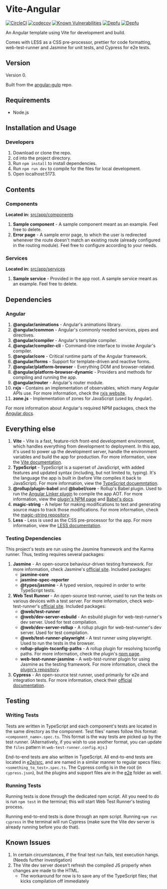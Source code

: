 # Vite-Angular

[![CircleCI](https://circleci.com/gh/shirblc/vite-angular.svg?style=shield)](https://circleci.com/gh/shirblc/vite-angular.svg)
[![codecov](https://codecov.io/gh/shirblc/vite-angular/graph/badge.svg)](https://codecov.io/gh/shirblc/vite-angular)
[![Known Vulnerabilities](https://snyk.io/test/github/shirblc/vite-angular/badge.svg)](https://snyk.io/test/github/shirblc/vite-angular)
[![Depfu](https://badges.depfu.com/badges/e20a0ba27793d4f06dda512f7cec415a/overview.svg)](https://depfu.com/github/shirblc/vite-angular?project_id=40212)
[![Depfu](https://badges.depfu.com/badges/e20a0ba27793d4f06dda512f7cec415a/count.svg)](https://depfu.com/github/shirblc/vite-angular?project_id=40212)

An Angular template using Vite for development and build.

Comes with LESS as a CSS pre-processor, prettier for code formatting, web-test-runner and Jasmine for unit tests, and Cypress for e2e tests.

## Version

Version 0.

Built from the [angular-gulp](https://github.com/shirblc/angular-gulp) repo.

## Requirements

- Node.js

## Installation and Usage

### Developers

1. Download or clone the repo.
2. cd into the project directory.
3. Run `npm install` to install dependencies.
4. Run `npm run dev` to compile for the files for local development.
5. Open localhost:5173.

## Contents

### Components

**Located in:** [src/app/components](./src/app/components)

1. **Sample component** - A sample component meant as an example. Feel free to delete.
2. **Error page** - A sample error page, to which the user is redirected whenever the route doesn't match an existing route (already configured in the routing module). Feel free to configure according to your needs.

### Services

**Located in:** [src/app/services](./src/app/services)

1. **Sample service** - Provided in the app root. A sample service meant as an example. Feel free to delete.

## Dependencies

### Angular

1. **@angular/animations** - Angular's animations library.
2. **@angular/common** - Angular's commonly needed services, pipes and directives.
3. **@angular/compiler** - Angular's template compiler.
4. **@angular/compiler-cli** - Command-line interface to invoke Angular's compiler.
5. **@angular/core** - Critical runtime parts of the Angular framework.
6. **@angular/forms** - Support for template-driven and reactive forms.
7. **@angular/platform-browser** - Everything DOM and browser-related.
8. **@angular/platform-browser-dynamic** - Providers and methods for compiling and running the app.
9. **@angular/router** - Angular's router module.
10. **rxjs** - Contains an implementation of observables, which many Angular APIs use. For more information, check the [rxjs website](https://rxjs.dev).
11. **zone.js** - Implementation of zones for JavaScript (used by Angular).

For more information about Angular's required NPM packages, check the [Angular docs](https://angular.dev/reference/configs/npm-packages).

## Everything else

1. **Vite** - Vite is a fast, feature-rich front-end development environment, which handles everything from development to deployment. In this app, it's used to power up the development server, handle the environment variables and build the app for production. For more information, view the [Vite documentation](https://vitejs.dev/).
2. **TypeScript** - TypeScript is a superset of JavaScript, with added features and updated syntax (including, but not limited to, typing). It's the language the app is built in (before Vite compiles it back to JavaScript). For more information, view the [TypeScript docuemntation](https://www.typescriptlang.org/).
3. **@rollup/plugin-babel** and **@babel/core** - Rollup's Babel plugin. Used to run the [Angular Linker plugin](https://angular.dev/tools/libraries/creating-libraries#consuming-partial-ivy-code-outside-the-angular-cli) to compile the app AOT. For more information, view the [plugin's NPM page](https://www.npmjs.com/package/@rollup/plugin-babel) and [Babel's docs](https://babeljs.io).
4. **magic-string** - A helper for making modifications to text and generating source maps to track those modifications. For more information, check the [magic-string repository](https://github.com/rich-harris/magic-string).
5. **Less** - Less is used as the CSS pre-processor for the app. For more information, view the [LESS documentation](https://lesscss.org).

### Testing Dependencies

This project's tests are run using the Jasmine framework and the Karma runner. Thus, testing requires several packages:

1. **Jasmine** - An open-source behaviour-driven testing framework. For more information, check Jasmine's [official site](https://jasmine.github.io). Included packages:
   - **jasmine-core**
   - **jasmine-spec-reporter**
   - **@types/jasmine** - A typed version, required in order to write TypeScript tests.
2. **Web Test Runner** - An open-source test-runner, used to run the tests on various devices with a test server. For more information, check web-test-runner's [official site](https://modern-web.dev/docs/test-runner/overview/). Included packages:
   - **@web/test-runner**
   - **@web/dev-server-esbuild** - An esbuild plugin for web-test-runner's dev server. Used for test compilation.
   - **@web/dev-server-rollup** - A rollup plugin for web-test-runner's dev server. Used for test compilation.
   - **@web/test-runner-playwright** - A test runner using playwright. Used to run the tests in the browser.
   - **rollup-plugin-tsconfig-paths** - A rollup plugin for resolving tsconfig paths. For more information, check the plugin's [npm page](https://www.npmjs.com/package/rollup-plugin-tsconfig-paths).
   - **web-test-runner-jasmine** - A web-test-runner plugin for using Jasmine as the testing framework. For more information, check the [plugin's repository](https://github.com/blueprintui/web-test-runner-jasmine).
3. **Cypress** - An open-source test runner, used primarily for e2e and integration tests. For more information, check their [official documentation](https://docs.cypress.io).

## Testing

### Writing Tests

Tests are written in TypeScript and each component's tests are located in the same directory as the component. Test files' names follow this format: `<component_name>.spec.ts`. This format is the way tests are picked up by the test runner. (Alternatively, if you wish to use another format, you can update the `files` pattern in `web-test-runner.config.mjs`.)

End-to-end tests are also written in TypeScript. All end-to-end tests are located in [e2e/src](./e2e/src), and are named in a similar manner to regular specs files: `<something_to_test>.spec.ts`. The Cypress config is in the root (in `cypress.json`), but the plugins and support files are in the [e2e](./e2e) folder as well.

### Running Tests

Running tests is done through the dedicated npm script. All you need to do is run `npm test` in the terminal; this will start Web Test Runner's testing process.

Running end-to-end tests is done through an npm script. Running `npm run cypress` in the terminal will run Cypress (make sure the Vite dev server is already running before you do that).

## Known Issues

1. In certain circumstances, if the final test run fails, test execution hangs. (Needs further investigation)
2. The Vite dev server doesn't refresh the compiled JS properly when changes are made to the HTML.
   - The workaround for now is to save any of the TypeScript files; that kicks compilation off immediately
